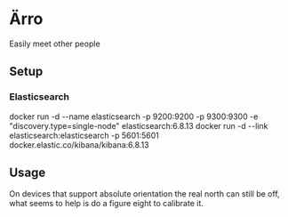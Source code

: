 # Ärro

Easily meet other people

## Setup

### Elasticsearch

docker run -d --name elasticsearch -p 9200:9200 -p 9300:9300 -e "discovery.type=single-node" elasticsearch:6.8.13
docker run -d --link elasticsearch:elasticsearch -p 5601:5601 docker.elastic.co/kibana/kibana:6.8.13

## Usage

On devices that support absolute orientation the real north can still be off, what seems to help is do a figure eight to calibrate it.

